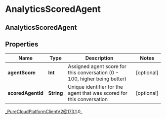 # AnalyticsScoredAgent

## AnalyticsScoredAgent

## Properties

|Name | Type | Description | Notes|
|------------ | ------------- | ------------- | -------------|
| **agentScore** | **Int** | Assigned agent score for this conversation (0 - 100, higher being better) | [optional] |
| **scoredAgentId** | **String** | Unique identifier for the agent that was scored for this conversation | [optional] |



_PureCloudPlatformClientV2@173.1.0_
